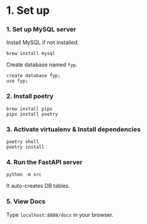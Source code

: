 # 1. Set up

### 1. Set up MySQL server

Install MySQL if not installed.

```
brew install mysql
```

Create database named `fyp`.

```
create database fyp;
use fyp;
```

### 2. Install poetry

```
brew install pipx
pipx install poetry
```

### 3. Activate virtualenv & Install dependencies

```
poetry shell
poetry install
```

### 4. Run the FastAPI server

```
python -m src
```

It auto-creates DB tables.

### 5. View Docs

Type `localhost:8888/docs` in your browser.
